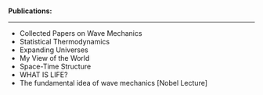 </br>
<p><strong> Publications: </strong></p>
<hr>
<ul>


 <li><a target="_blank" href="https://github.com/manjunath5496/Erwin-Schrodinger-Papers/blob/master/tst(222).pdf" style="text-decoration:none;">Collected Papers on Wave Mechanics</a></li>
                            
 <li><a target="_blank" href="https://github.com/manjunath5496/Erwin-Schrodinger-Papers/blob/master/tst(223).pdf" style="text-decoration:none;">Statistical Thermodynamics</a></li>

<li><a target="_blank" href="https://github.com/manjunath5496/Erwin-Schrodinger-Papers/blob/master/tst(224).pdf" style="text-decoration:none;"> Expanding Universes</a></li>

 <li><a target="_blank" href="https://github.com/manjunath5496/Erwin-Schrodinger-Papers/blob/master/tst(225).pdf" style="text-decoration:none;">My View of the World</a></li>
                            
 <li><a target="_blank" href="https://github.com/manjunath5496/Erwin-Schrodinger-Papers/blob/master/tst(226).pdf" style="text-decoration:none;">Space-Time Structure</a></li>

<li><a target="_blank" href="https://github.com/manjunath5496/Erwin-Schrodinger-Papers/blob/master/tst(227).pdf" style="text-decoration:none;">WHAT IS LIFE?</a></li>

<li><a target="_blank" href="https://github.com/manjunath5496/Erwin-Schrodinger-Papers/blob/master/tst(228).pdf" style="text-decoration:none;">The fundamental idea of wave mechanics [Nobel Lecture]</a></li>

                          
</ul>

</br>
